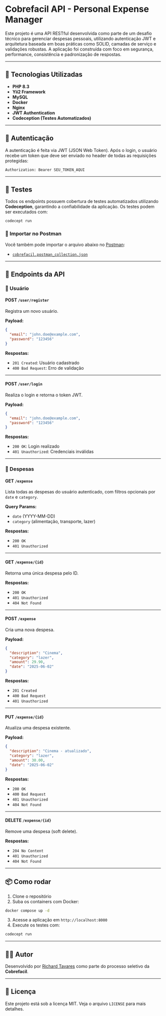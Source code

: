 
# Cobrefacil API - Personal Expense Manager

Este projeto é uma API RESTful desenvolvida como parte de um desafio técnico para gerenciar despesas pessoais, utilizando autenticação JWT e arquitetura baseada em boas práticas como SOLID, camadas de serviço e validações robustas. A aplicação foi construída com foco em segurança, performance, consistência e padronização de respostas.

---

## 🚀 Tecnologias Utilizadas

- **PHP 8.3**
- **Yii2 Framework**
- **MySQL**
- **Docker**
- **Nginx**
- **JWT Authentication**
- **Codeception (Testes Automatizados)**

---

## 🔐 Autenticação

A autenticação é feita via JWT (JSON Web Token). Após o login, o usuário recebe um token que deve ser enviado no header de todas as requisições protegidas:

```
Authorization: Bearer SEU_TOKEN_AQUI
```

---

## 🧪 Testes

Todos os endpoints possuem cobertura de testes automatizados utilizando **Codeception**, garantindo a confiabilidade da aplicação. Os testes podem ser executados com:

```bash
codecept run
```

### 🔄 Importar no Postman

Você também pode importar o arquivo abaixo no [Postman](https://www.postman.com):

- [`cobrefacil.postman_collection.json`](cobrefacil.postman_collection.json)

---

## 📂 Endpoints da API

### 🧍 Usuário

#### POST `/user/register`

Registra um novo usuário.

**Payload:**
```json
{
  "email": "john.doe@example.com",
  "password": "123456"
}
```

**Respostas:**
- `201 Created`: Usuário cadastrado
- `400 Bad Request`: Erro de validação

---

#### POST `/user/login`

Realiza o login e retorna o token JWT.

**Payload:**
```json
{
  "email": "john.doe@example.com",
  "password": "123456"
}
```

**Respostas:**
- `200 OK`: Login realizado
- `401 Unauthorized`: Credenciais inválidas

---

### 💸 Despesas

#### GET `/expense`

Lista todas as despesas do usuário autenticado, com filtros opcionais por `date` e `category`.

**Query Params:**
- `date` (YYYY-MM-DD)
- `category` (alimentação, transporte, lazer)

**Respostas:**
- `200 OK`
- `401 Unauthorized`

---

#### GET `/expense/{id}`

Retorna uma única despesa pelo ID.

**Respostas:**
- `200 OK`
- `401 Unauthorized`
- `404 Not Found`

---

#### POST `/expense`

Cria uma nova despesa.

**Payload:**
```json
{
  "description": "Cinema",
  "category": "lazer",
  "amount": 29.90,
  "date": "2025-06-02"
}
```

**Respostas:**
- `201 Created`
- `400 Bad Request`
- `401 Unauthorized`

---

#### PUT `/expense/{id}`

Atualiza uma despesa existente.

**Payload:**
```json
{
  "description": "Cinema - atualizado",
  "category": "lazer",
  "amount": 30.00,
  "date": "2025-06-02"
}
```

**Respostas:**
- `200 OK`
- `400 Bad Request`
- `401 Unauthorized`
- `404 Not Found`

---

#### DELETE `/expense/{id}`

Remove uma despesa (soft delete).

**Respostas:**
- `204 No Content`
- `401 Unauthorized`
- `404 Not Found`

---

## 📦 Como rodar

1. Clone o repositório
2. Suba os containers com Docker:
```bash
docker compose up -d
```
3. Acesse a aplicação em `http://localhost:8000`
4. Execute os testes com:
```bash
codecept run
```

---

## 🧑‍💻 Autor

Desenvolvido por [Richard Tavares](https://github.com/richard-tavares) como parte do processo seletivo da **Cobrefacil**.

---

## 📝 Licença

Este projeto está sob a licença MIT. Veja o arquivo `LICENSE` para mais detalhes.
